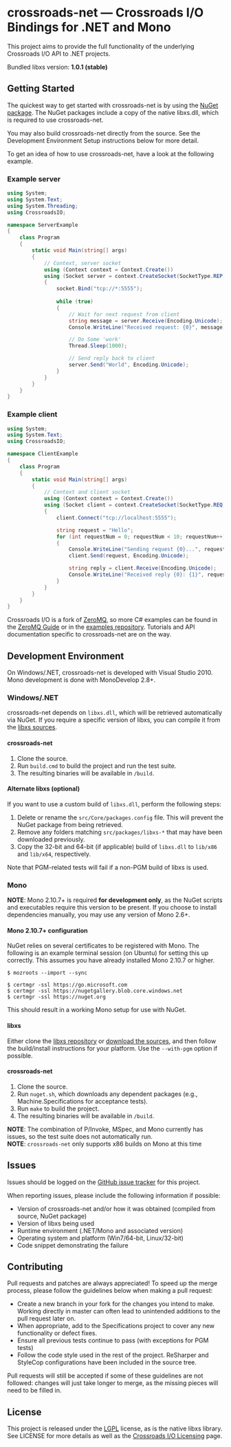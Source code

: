 # crossroads-net &mdash; Crossroads I/O Bindings for .NET and Mono

This project aims to provide the full functionality of the underlying Crossroads I/O API to .NET projects.

Bundled libxs version: **1.0.1 (stable)**  

## Getting Started

The quickest way to get started with crossroads-net is by using the [NuGet package][crossroads-net-nuget]. The NuGet packages include a copy of the native libxs.dll, which is required to use crossroads-net.

You may also build crossroads-net directly from the source. See the Development Environment Setup instructions below for more detail.

To get an idea of how to use crossroads-net, have a look at the following example.

### Example server

```c#
using System;
using System.Text;
using System.Threading;
using CrossroadsIO;

namespace ServerExample
{
    class Program
    {
        static void Main(string[] args)
        {
            // Context, server socket
            using (Context context = Context.Create())
            using (Socket server = context.CreateSocket(SocketType.REP))
            {
                socket.Bind("tcp://*:5555");
                
                while (true)
                {
                    // Wait for next request from client
                    string message = server.Receive(Encoding.Unicode);
                    Console.WriteLine("Received request: {0}", message);

                    // Do Some 'work'
                    Thread.Sleep(1000);

                    // Send reply back to client
                    server.Send("World", Encoding.Unicode);
                }
            }
        }
    }
}
```

### Example client

```c#
using System;
using System.Text;
using CrossroadsIO;

namespace ClientExample
{
    class Program
    {
        static void Main(string[] args)
        {
            // Context and client socket
            using (Context context = Context.Create())
            using (Socket client = context.CreateSocket(SocketType.REQ))
            {
                client.Connect("tcp://localhost:5555");

                string request = "Hello";
                for (int requestNum = 0; requestNum < 10; requestNum++)
                {
                    Console.WriteLine("Sending request {0}...", requestNum);
                    client.Send(request, Encoding.Unicode);

                    string reply = client.Receive(Encoding.Unicode);
                    Console.WriteLine("Received reply {0}: {1}", requestNum, reply);
                }
            }
        }
    }
}
```

Crossroads I/O is a fork of [ZeroMQ][zeromq], so more C# examples can be found in the [ZeroMQ Guide][zmq-guide] or in the [examples repository][zmq-example-repo]. Tutorials and API documentation specific to crossroads-net are on the way.

## Development Environment

On Windows/.NET, crossroads-net is developed with Visual Studio 2010. Mono development is done with MonoDevelop 2.8+.

### Windows/.NET

crossroads-net depends on `libxs.dll`, which will be retrieved automatically via NuGet. If you require a specific version of libxs, you can compile it from the [libxs sources][libxs].

#### crossroads-net

1. Clone the source.
2. Run `build.cmd` to build the project and run the test suite.
3. The resulting binaries will be available in `/build`.

#### Alternate libxs (optional)

If you want to use a custom build of `libxs.dll`, perform the following steps:

1. Delete or rename the `src/Core/packages.config` file. This will prevent the NuGet package from being retrieved.
2. Remove any folders matching `src/packages/libxs-*` that may have been downloaded previously.
3. Copy the 32-bit and 64-bit (if applicable) build of `libxs.dll` to `lib/x86` and `lib/x64`, respectively.

Note that PGM-related tests will fail if a non-PGM build of libxs is used.

### Mono

**NOTE**: Mono 2.10.7+ is required **for development only**, as the NuGet scripts and executables require this version to be present.
If you choose to install dependencies manually, you may use any version of Mono 2.6+.

#### Mono 2.10.7+ configuration

NuGet relies on several certificates to be registered with Mono. The following is an example terminal session (on Ubuntu) for setting this up correctly.
This assumes you have already installed Mono 2.10.7 or higher.

```shell
$ mozroots --import --sync

$ certmgr -ssl https://go.microsoft.com
$ certmgr -ssl https://nugetgallery.blob.core.windows.net
$ certmgr -ssl https://nuget.org
```

This should result in a working Mono setup for use with NuGet.

#### libxs

Either clone the [libxs repository][libxs] or [download the sources][xs-dl], and then follow the build/install instructions for your platform.
Use the `--with-pgm` option if possible.

#### crossroads-net

1. Clone the source.
2. Run `nuget.sh`, which downloads any dependent packages (e.g., Machine.Specifications for acceptance tests).
3. Run `make` to build the project.
4. The resulting binaries will be available in `/build`.

**NOTE**: The combination of P/Invoke, MSpec, and Mono currently has issues, so the test suite does not automatically run.  
**NOTE**: `crossroads-net` only supports x86 builds on Mono at this time

## Issues

Issues should be logged on the [GitHub issue tracker][issues] for this project.

When reporting issues, please include the following information if possible:

* Version of crossroads-net and/or how it was obtained (compiled from source, NuGet package)
* Version of libxs being used
* Runtime environment (.NET/Mono and associated version)
* Operating system and platform (Win7/64-bit, Linux/32-bit)
* Code snippet demonstrating the failure

## Contributing

Pull requests and patches are always appreciated! To speed up the merge process, please follow the guidelines below when making a pull request:

* Create a new branch in your fork for the changes you intend to make. Working directly in master can often lead to unintended additions to the pull request later on.
* When appropriate, add to the Specifications project to cover any new functionality or defect fixes.
* Ensure all previous tests continue to pass (with exceptions for PGM tests)
* Follow the code style used in the rest of the project. ReSharper and StyleCop configurations have been included in the source tree.

Pull requests will still be accepted if some of these guidelines are not followed: changes will just take longer to merge, as the missing pieces will need to be filled in.

## License

This project is released under the [LGPL][lgpl] license, as is the native libxs library. See LICENSE for more details as well as the [Crossroads I/O Licensing][xs-license] page.

[crossroads-net-nuget]: http://packages.nuget.org/Packages/crossroads-net
[libxs]: https://github.com/crossroads-io/libxs
[zmq-guide]: http://zguide.zeromq.org/page:all
[zmq-example-repo]: https://github.com/imatix/zguide/tree/master/examples/C%23
[xs-dl]: http://www.crossroads.io/download
[xs-license]: http://www.crossroads.io/dev:legal
[zeromq]: http://www.zeromq.org/
[issues]: https://github.com/jgoz/crossroads-net/issues
[lgpl]: http://www.gnu.org/licenses/lgpl.html
